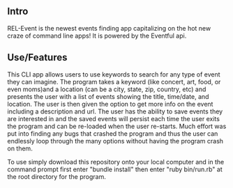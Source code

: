 ## Intro

REL-Event is the newest events finding app capitalizing on the hot new craze of command line apps! It is powered by  the Eventful api.

## Use/Features

This CLI app allows users to use keywords to search for any type of event they can imagine. The program takes a keyword (like concert, art, food, or even moms)and a location (can be a city, state, zip, country, etc) and presents the user with a list of events showing the title, time/date, and location. The user is then given the option to get more info on the event including a description and url. The user has the ability to save events they are interested in and the saved events will persist each time the user exits the program and can be re-loaded when the user re-starts. Much effort was put into finding any bugs that crashed the program and thus the user can endlessly loop through the many options without having the program crash on them. 

To use simply download this repository onto your local computer and in the command prompt first enter "bundle install" then enter "ruby bin/run.rb" at the root directory for the program. 
